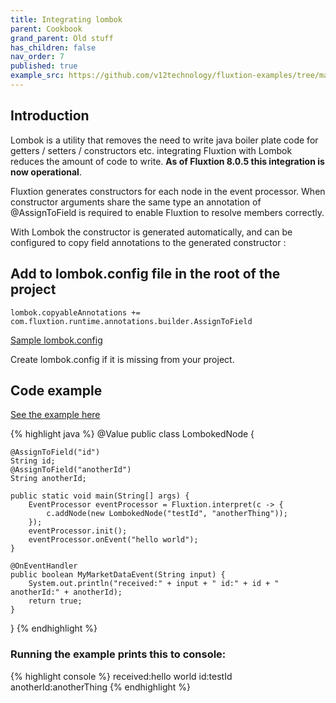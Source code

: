 ```yaml
---
title: Integrating lombok
parent: Cookbook
grand_parent: Old stuff
has_children: false
nav_order: 7
published: true
example_src: https://github.com/v12technology/fluxtion-examples/tree/main/cookbook/src/main/java/com/fluxtion/example/cookbook/lombok
---
```


## Introduction

Lombok is a utility that removes the need to write java boiler plate code for getters / setters / constructors etc. 
integrating Fluxtion with Lombok reduces the amount of code to write. **As of Fluxtion 8.0.5 this integration is now 
operational**.

Fluxtion generates constructors for each node in the event processor. When constructor arguments share the same type 
an annotation of @AssignToField is required to enable Fluxtion to resolve members correctly.

With Lombok the constructor is generated automatically, and can be configured to copy field annotations 
to the generated constructor :

## **Add to lombok.config file in the root of the project**
```lombok.config
lombok.copyableAnnotations += com.fluxtion.runtime.annotations.builder.AssignToField
```
[Sample lombok.config](https://github.com/v12technology/fluxtion-examples/blob/main/lombok.config)

Create lombok.config if it is missing from your project.

## Code example

[See the example here]({{page.example_src}}/LombokedNode.java)

{% highlight java %}
@Value
public class LombokedNode {

    @AssignToField("id")
    String id;
    @AssignToField("anotherId")
    String anotherId;

    public static void main(String[] args) {
        EventProcessor eventProcessor = Fluxtion.interpret(c -> {
            c.addNode(new LombokedNode("testId", "anotherThing"));
        });
        eventProcessor.init();
        eventProcessor.onEvent("hello world");
    }

    @OnEventHandler
    public boolean MyMarketDataEvent(String input) {
        System.out.println("received:" + input + " id:" + id + " anotherId:" + anotherId);
        return true;
    }
}
{% endhighlight %}

### Running the example prints this to console:

{% highlight console %}
received:hello world id:testId anotherId:anotherThing
{% endhighlight %}
